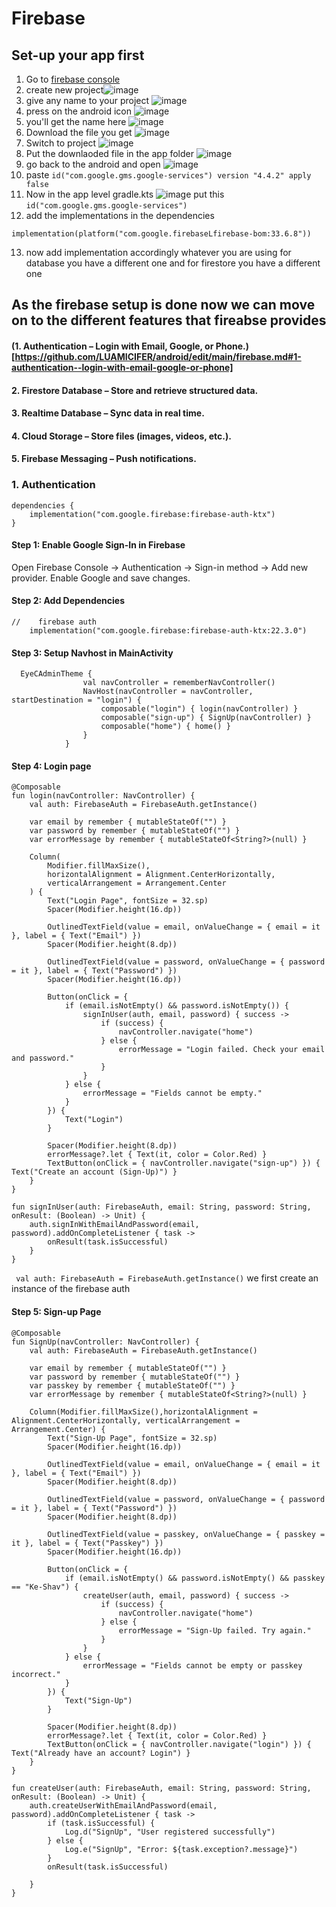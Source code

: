 # Firebase
## Set-up your app first 
1. Go to [firebase console](https://console.firebase.google.com/u/0/)
2. create new project![image](https://github.com/user-attachments/assets/e9286dae-154a-4913-af10-633e68faeba0)
3. give any name to your project ![image](https://github.com/user-attachments/assets/65b227a2-2be0-45c6-bcf9-87def22fefbd)
4. press on the android icon ![image](https://github.com/user-attachments/assets/7880877b-be3e-4170-b2db-a2af26d4e720)
5. you'll get the name here ![image](https://github.com/user-attachments/assets/f72fd947-ba21-40cd-b787-d213a3db61f5)
6. Download the file you get ![image](https://github.com/user-attachments/assets/9d448451-bcbf-4d1e-ac2f-13e63f86a61b)
7. Switch to project ![image](https://github.com/user-attachments/assets/8a0aaf90-3dc5-4326-9930-d808c27c29f0)
8. Put the downlaoded file in the app folder ![image](https://github.com/user-attachments/assets/1613055d-b22b-44d9-a4c6-e81e71d41a3f)
9. go back to the android and open ![image](https://github.com/user-attachments/assets/1185efdf-bc6d-439d-b381-8c59c842a58b)
10. paste `id("com.google.gms.google-services") version "4.4.2" apply false`
11. Now in the app level gradle.kts ![image](https://github.com/user-attachments/assets/a34952b5-dcba-4f74-b2a4-5dd88d574bed) put this `id("com.google.gms.google-services")`
12. add the implementations in the dependencies
```
implementation(platform("com.google.firebaseLfirebase-bom:33.6.8"))
```
13. now add implementation accordingly whatever you are using for database you have a different one and for firestore you have a different one

## As the firebase setup is done now we can move on to the different features that fireabse provides
#### (1. Authentication – Login with Email, Google, or Phone.)[https://github.com/LUAMICIFER/android/edit/main/firebase.md#1-authentication--login-with-email-google-or-phone]
#### 2. Firestore Database – Store and retrieve structured data.
#### 3. Realtime Database – Sync data in real time.
#### 4. Cloud Storage – Store files (images, videos, etc.).
#### 5. Firebase Messaging – Push notifications.
### 1. Authentication 
```
dependencies {
    implementation("com.google.firebase:firebase-auth-ktx")
}
```
#### Step 1: Enable Google Sign-In in Firebase
Open Firebase Console → Authentication → Sign-in method → Add new provider.
Enable Google and save changes.
#### Step 2: Add Dependencies
```
//    firebase auth
    implementation("com.google.firebase:firebase-auth-ktx:22.3.0")
```
#### Step 3: Setup Navhost in MainActivity
```
  EyeCAdminTheme {
                val navController = rememberNavController()
                NavHost(navController = navController, startDestination = "login") {
                    composable("login") { login(navController) }
                    composable("sign-up") { SignUp(navController) }
                    composable("home") { home() }
                }
            }
```
#### Step 4: Login page
```
@Composable
fun login(navController: NavController) {
    val auth: FirebaseAuth = FirebaseAuth.getInstance()

    var email by remember { mutableStateOf("") }
    var password by remember { mutableStateOf("") }
    var errorMessage by remember { mutableStateOf<String?>(null) }

    Column(
        Modifier.fillMaxSize(),
        horizontalAlignment = Alignment.CenterHorizontally,
        verticalArrangement = Arrangement.Center
    ) {
        Text("Login Page", fontSize = 32.sp)
        Spacer(Modifier.height(16.dp))

        OutlinedTextField(value = email, onValueChange = { email = it }, label = { Text("Email") })
        Spacer(Modifier.height(8.dp))

        OutlinedTextField(value = password, onValueChange = { password = it }, label = { Text("Password") })
        Spacer(Modifier.height(16.dp))

        Button(onClick = {
            if (email.isNotEmpty() && password.isNotEmpty()) {
                signInUser(auth, email, password) { success ->
                    if (success) {
                        navController.navigate("home")
                    } else {
                        errorMessage = "Login failed. Check your email and password."
                    }
                }
            } else {
                errorMessage = "Fields cannot be empty."
            }
        }) {
            Text("Login")
        }

        Spacer(Modifier.height(8.dp))
        errorMessage?.let { Text(it, color = Color.Red) }
        TextButton(onClick = { navController.navigate("sign-up") }) { Text("Create an account (Sign-Up)") }
    }
}

fun signInUser(auth: FirebaseAuth, email: String, password: String, onResult: (Boolean) -> Unit) {
    auth.signInWithEmailAndPassword(email, password).addOnCompleteListener { task ->
        onResult(task.isSuccessful)
    }
}
```

` val auth: FirebaseAuth = FirebaseAuth.getInstance()` we first create an instance of the firebase auth 
#### Step 5: Sign-up Page
```
@Composable
fun SignUp(navController: NavController) {
    val auth: FirebaseAuth = FirebaseAuth.getInstance()

    var email by remember { mutableStateOf("") }
    var password by remember { mutableStateOf("") }
    var passkey by remember { mutableStateOf("") }
    var errorMessage by remember { mutableStateOf<String?>(null) }

    Column(Modifier.fillMaxSize(),horizontalAlignment = Alignment.CenterHorizontally, verticalArrangement = Arrangement.Center) {
        Text("Sign-Up Page", fontSize = 32.sp)
        Spacer(Modifier.height(16.dp))

        OutlinedTextField(value = email, onValueChange = { email = it }, label = { Text("Email") })
        Spacer(Modifier.height(8.dp))

        OutlinedTextField(value = password, onValueChange = { password = it }, label = { Text("Password") })
        Spacer(Modifier.height(8.dp))

        OutlinedTextField(value = passkey, onValueChange = { passkey = it }, label = { Text("Passkey") })
        Spacer(Modifier.height(16.dp))

        Button(onClick = {
            if (email.isNotEmpty() && password.isNotEmpty() && passkey == "Ke-Shav") {
                createUser(auth, email, password) { success ->
                    if (success) {
                        navController.navigate("home")
                    } else {
                        errorMessage = "Sign-Up failed. Try again."
                    }
                }
            } else {
                errorMessage = "Fields cannot be empty or passkey incorrect."
            }
        }) {
            Text("Sign-Up")
        }

        Spacer(Modifier.height(8.dp))
        errorMessage?.let { Text(it, color = Color.Red) }
        TextButton(onClick = { navController.navigate("login") }) { Text("Already have an account? Login") }
    }
}

fun createUser(auth: FirebaseAuth, email: String, password: String, onResult: (Boolean) -> Unit) {
    auth.createUserWithEmailAndPassword(email, password).addOnCompleteListener { task ->
        if (task.isSuccessful) {
            Log.d("SignUp", "User registered successfully")
        } else {
            Log.e("SignUp", "Error: ${task.exception?.message}")
        }
        onResult(task.isSuccessful)

    }
}
```





